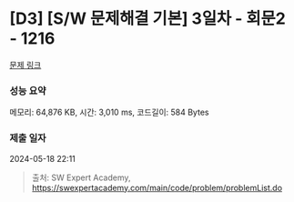 # [D3] [S/W 문제해결 기본] 3일차 - 회문2 - 1216 

[문제 링크](https://swexpertacademy.com/main/code/problem/problemDetail.do?contestProbId=AV14Rq5aABUCFAYi) 

### 성능 요약

메모리: 64,876 KB, 시간: 3,010 ms, 코드길이: 584 Bytes

### 제출 일자

2024-05-18 22:11



> 출처: SW Expert Academy, https://swexpertacademy.com/main/code/problem/problemList.do